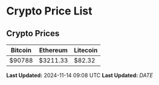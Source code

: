 # Crypto Price List

## Crypto Prices
| Bitcoin | Ethereum | Litecoin |
| ------- | -------- | -------- |
| $90788 | $3211.33 | $82.32 |
**Last Updated:** 2024-11-14 09:08 UTC
**Last Updated:** $DATE$
